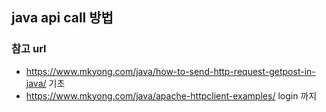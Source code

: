 ## java api call 방법
### 참고 url
* https://www.mkyong.com/java/how-to-send-http-request-getpost-in-java/ 기초
* https://www.mkyong.com/java/apache-httpclient-examples/ login 까지
